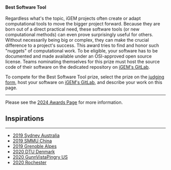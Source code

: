 #### Best Software Tool

Regardless what's the topic, iGEM projects often create or adapt computational tools to move the bigger project forward.
Because they are born out of a direct practical need, these software tools (or new computational methods) can even prove
surprisingly useful for others. Without necessarily being big or complex, they can make the crucial difference to a
project's success. This award tries to find and honor such "nuggets" of computational work. To be eligible, your
software has to be documented and made available under an OSI-approved open source license. Teams nominating themselves
for this prize must host the source code of their software on the dedicated repository
on [iGEM's GitLab](https://gitlab.igem.org/2024/software-tools/).

To compete for the Best Software Tool prize, select the prize on
the [judging form](https://competition.igem.org/deliverables/judging-form), host your software
on [iGEM's GitLab](https://gitlab.igem.org/2024/software-tools/), and describe your work on this page.

------------------------------------------------------------------------

Please see the [2024 Awards Page](https://competition.igem.org/judging/awards) for more information.

## Inspirations

---

- [2019 Sydney Australia](https://2019.igem.org/Team:Sydney_Australia/Software)
- [2019 SMMU China](https://2019.igem.org/Team:SMMU-China/Software)
- [2019 Grenoble Alpes](https://2019.igem.org/Team:Grenoble-Alpes/Software)
- [2020 DTU Denmark](https://2020.igem.org/Team:DTU-Denmark/Software)
- [2020 GunnVistaPingry US](https://2020.igem.org/Team:GunnVistaPingry_US/Software)
- [2020 Rochester](https://2020.igem.org/Team:Rochester/Software)
